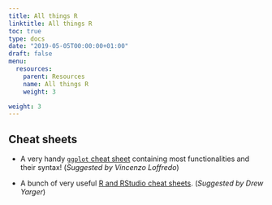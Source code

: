 ```yaml
---
title: All things R
linktitle: All things R
toc: true
type: docs
date: "2019-05-05T00:00:00+01:00"
draft: false
menu:
  resources:
    parent: Resources
    name: All things R
    weight: 3

weight: 3
---
```


## Cheat sheets

- A very handy [`ggplot` cheat sheet](https://rstudio.com/wp-content/uploads/2015/03/ggplot2-cheatsheet.pdf) containing most functionalities and their syntax! (*Suggested by Vincenzo Loffredo*)

- A bunch of very useful [R and RStudio cheat sheets](https://rstudio.com/resources/cheatsheets/). (*Suggested by Drew Yarger*)

